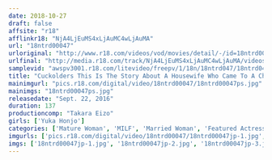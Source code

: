 ```yaml
---
date: 2018-10-27
draft: false
affsite: "r18"
afflinkr18: "NjA4LjEuMS4xLjAuMC4wLjAuMA"
url: "18ntrd00047"
urloriginal: "http://www.r18.com/videos/vod/movies/detail/-/id=18ntrd00047"
urlfinal: "http://media.r18.com/track/NjA4LjEuMS4xLjAuMC4wLjAuMA/videos/vod/movies/detail/-/id=18ntrd00047"
samplevid: "awspv3001.r18.com/litevideo/freepv/1/18n/18ntrd047/18ntrd047_dmb_w.mp4"
title: "Cuckolders This Is The Story About A Housewife Who Came To A Child Rearing Club After Giving Birth And Got Fucked By One Of The Handsome Dads Yuka Honjo"
mainimgurl: "pics.r18.com/digital/video/18ntrd00047/18ntrd00047ps.jpg"
mainimgs: "18ntrd00047ps.jpg"
releasedate: "Sept. 22, 2016"
duration: 137
productioncomp: "Takara Eizo"
girls: ['Yuka Honjo']
categories: ['Mature Woman', 'MILF', 'Married Woman', 'Featured Actress', 'Cheating Wife', 'Drama', 'Hi-Def']
imgurls: ['pics.r18.com/digital/video/18ntrd00047/18ntrd00047jp-1.jpg', 'pics.r18.com/digital/video/18ntrd00047/18ntrd00047jp-2.jpg', 'pics.r18.com/digital/video/18ntrd00047/18ntrd00047jp-3.jpg', 'pics.r18.com/digital/video/18ntrd00047/18ntrd00047jp-4.jpg', 'pics.r18.com/digital/video/18ntrd00047/18ntrd00047jp-5.jpg', 'pics.r18.com/digital/video/18ntrd00047/18ntrd00047jp-6.jpg', 'pics.r18.com/digital/video/18ntrd00047/18ntrd00047jp-7.jpg', 'pics.r18.com/digital/video/18ntrd00047/18ntrd00047jp-8.jpg', 'pics.r18.com/digital/video/18ntrd00047/18ntrd00047jp-9.jpg', 'pics.r18.com/digital/video/18ntrd00047/18ntrd00047jp-10.jpg', 'pics.r18.com/digital/video/18ntrd00047/18ntrd00047jp-11.jpg', 'pics.r18.com/digital/video/18ntrd00047/18ntrd00047jp-12.jpg', 'pics.r18.com/digital/video/18ntrd00047/18ntrd00047jp-13.jpg', 'pics.r18.com/digital/video/18ntrd00047/18ntrd00047jp-14.jpg', 'pics.r18.com/digital/video/18ntrd00047/18ntrd00047jp-15.jpg', 'pics.r18.com/digital/video/18ntrd00047/18ntrd00047jp-16.jpg', 'pics.r18.com/digital/video/18ntrd00047/18ntrd00047jp-17.jpg', 'pics.r18.com/digital/video/18ntrd00047/18ntrd00047jp-18.jpg', 'pics.r18.com/digital/video/18ntrd00047/18ntrd00047jp-19.jpg', 'pics.r18.com/digital/video/18ntrd00047/18ntrd00047jp-20.jpg']
imgs: ['18ntrd00047jp-1.jpg', '18ntrd00047jp-2.jpg', '18ntrd00047jp-3.jpg', '18ntrd00047jp-4.jpg', '18ntrd00047jp-5.jpg', '18ntrd00047jp-6.jpg', '18ntrd00047jp-7.jpg', '18ntrd00047jp-8.jpg', '18ntrd00047jp-9.jpg', '18ntrd00047jp-10.jpg', '18ntrd00047jp-11.jpg', '18ntrd00047jp-12.jpg', '18ntrd00047jp-13.jpg', '18ntrd00047jp-14.jpg', '18ntrd00047jp-15.jpg', '18ntrd00047jp-16.jpg', '18ntrd00047jp-17.jpg', '18ntrd00047jp-18.jpg', '18ntrd00047jp-19.jpg', '18ntrd00047jp-20.jpg']
---
```

